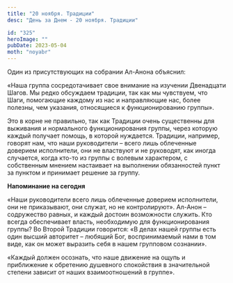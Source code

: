 ```yaml
---
title: "20 ноября. Традиции"
desc: "День за Днем - 20 ноября. Традиции"

id: "325"
heroImage: ""
pubDate: 2023-05-04
moth: "noyabr"
---
```


Один из присутствующих на собрании Ал-Анона объяснил:

«Наша группа сосредотачивает свое внимание на изучении Двенадцати Шагов. Мы
редко обсуждаем традиции, так как мы чувствуем, что Шаги, помогающие каждому
из нас и направляющие нас, более полезны, чем указания, относящиеся к
функционированию группы».

Это в корне не правильно, так как Традиции очень существенны для выживания и
нормального функционирования группы, через которую каждый получает помощь, в
которой нуждается. Традиции, например, говорят нам, что наши руководители –
всего лишь облеченные доверием исполнители, они не властвуют и не руководят,
как иногда случается, когда кто-то из группы с волевым характером, с
собственным мнением настаивает на выполнении обязанностей пункт за пунктом и
принимает решение за группу.

**Напоминание на сегодня**

«Наши руководители всего лишь облеченные доверием исполнители, они не
приказывают, они служат, но не контролируют». Ал-Анон – содружество равных, и
каждый достоин возможности служить. Кто всегда обеспечивает власть,
необходимую для функционирования группы? Во Второй Традиции говорится: «В
делах нашей группы есть один высший авторитет – любящий Бог, воспринимаемый
нами в том виде, как он может выразить себя в нашем групповом сознании».

«Каждый должен осознать, что наше движение на ощупь и приближение к обретению
душевного спокойствия в значительной степени зависит от наших взаимоотношений
в группе».
